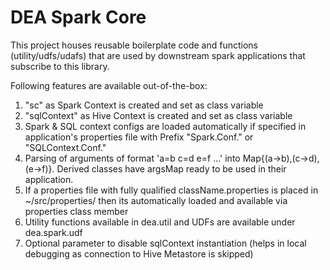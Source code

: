 # DEA Spark Core #

This project houses reusable boilerplate code and functions (utility/udfs/udafs) that are used by downstream spark applications that subscribe to this library.

Following features are available out-of-the-box:

1. "sc" as Spark Context is created and set as class variable
2. "sqlContext" as Hive Context is created and set as class variable
3. Spark & SQL context configs are loaded automatically if specified in application's properties file with Prefix "Spark.Conf." or "SQLContext.Conf."
4. Parsing of arguments of format 'a=b c=d e=f ...' into Map{(a->b),(c->d),(e->f)}. Derived classes have argsMap ready to be used in their application.
5. If a properties file with fully qualified className.properties is placed in ~/src/properties/ then its automatically loaded and available via properties class member
7. Utility functions available in dea.util and UDFs are available under dea.spark.udf
8. Optional parameter to disable sqlContext instantiation (helps in local debugging as connection to Hive Metastore is skipped)
